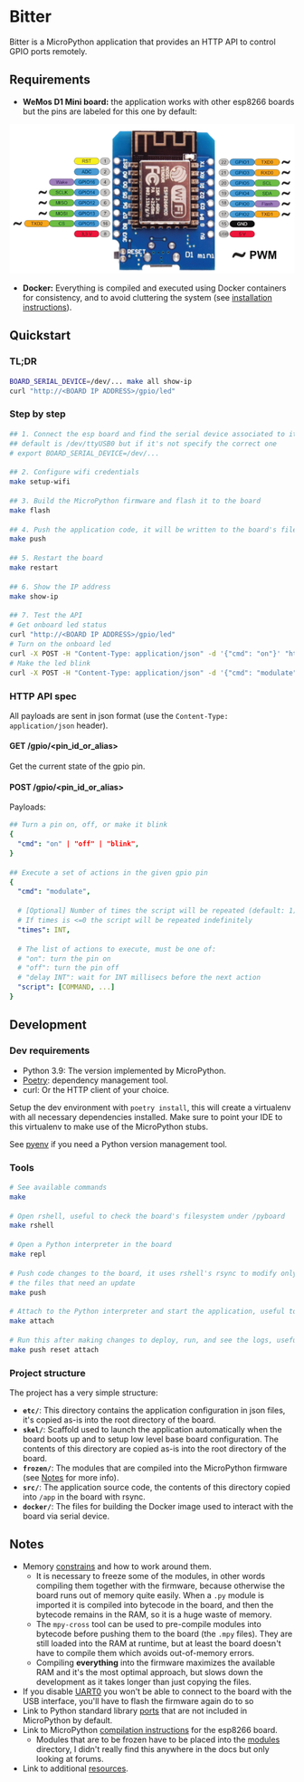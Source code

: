 # Bitter

Bitter is a MicroPython application that provides an HTTP API to control GPIO ports remotely.

## Requirements

- **WeMos D1 Mini board:** the application works with other esp8266 boards but the pins are labeled for this one by default:

![Board pinout](doc/wemosd1.webp)

- **Docker:** Everything is compiled and executed using Docker containers for consistency, and to avoid cluttering the system (see [installation instructions](https://docs.docker.com/get-docker/)).

## Quickstart

### TL;DR

```bash
BOARD_SERIAL_DEVICE=/dev/... make all show-ip
curl "http://<BOARD IP ADDRESS>/gpio/led"
```

### Step by step

```bash
## 1. Connect the esp board and find the serial device associated to it, the
## default is /dev/ttyUSB0 but if it's not specify the correct one
# export BOARD_SERIAL_DEVICE=/dev/...

## 2. Configure wifi credentials
make setup-wifi

## 3. Build the MicroPython firmware and flash it to the board
make flash

## 4. Push the application code, it will be written to the board's filesystem
make push

## 5. Restart the board
make restart

## 6. Show the IP address
make show-ip

## 7. Test the API
# Get onboard led status
curl "http://<BOARD IP ADDRESS>/gpio/led"
# Turn on the onboard led
curl -X POST -H "Content-Type: application/json" -d '{"cmd": "on"}' "http://<BOARD IP ADDRESS>/gpio/led"
# Make the led blink
curl -X POST -H "Content-Type: application/json" -d '{"cmd": "modulate", "times": 10, "script": ["on", "delay 100", "off", "delay 100"]}' "http://<BOARD IP ADDRESS>/gpio/led"
```

### HTTP API spec

All payloads are sent in json format (use the `Content-Type: application/json` header).

#### GET /gpio/<pin_id_or_alias>

Get the current state of the gpio pin.

#### POST /gpio/<pin_id_or_alias>

Payloads:

```yaml
## Turn a pin on, off, or make it blink
{
  "cmd": "on" | "off" | "blink",
}

## Execute a set of actions in the given gpio pin
{
  "cmd": "modulate",

  # [Optional] Number of times the script will be repeated (default: 1)
  # If times is <=0 the script will be repeated indefinitely
  "times": INT,

  # The list of actions to execute, must be one of:
  # "on": turn the pin on
  # "off": turn the pin off
  # "delay INT": wait for INT millisecs before the next action
  "script": [COMMAND, ...]
}
```

## Development

### Dev requirements

- Python 3.9: The version implemented by MicroPython.
- [Poetry](https://python-poetry.org/docs/#installation): dependency management tool.
- curl: Or the HTTP client of your choice.

Setup the dev environment with `poetry install`, this will create a virtualenv with all necessary dependencies installed. Make sure to point your IDE to this virtualenv to make use of the MicroPython stubs.

See [pyenv](https://github.com/pyenv/pyenv) if you need a Python version management tool.

### Tools

```bash
# See available commands
make

# Open rshell, useful to check the board's filesystem under /pyboard
make rshell

# Open a Python interpreter in the board
make repl

# Push code changes to the board, it uses rshell's rsync to modify only
# the files that need an update
make push

# Attach to the Python interpreter and start the application, useful to see logs
make attach

# Run this after making changes to deploy, run, and see the logs, useful for debugging
make push reset attach
```

### Project structure

The project has a very simple structure:

- **`etc/`**: This directory contains the application configuration in json files, it's copied as-is into the root directory of the board.
- **`skel/`**: Scaffold used to launch the application automatically when the board boots up and to setup low level base board configuration. The contents of this directory are copied as-is into the root directory of the board.
- **`frozen/`**: The modules that are compiled into the MicroPython firmware (see [Notes](#notes) for more info).
- **`src/`**: The application source code, the contents of this directory copied into `/app` in the board with rsync.
- **`docker/`**: The files for building the Docker image used to interact with the board via serial device.

## Notes

- Memory [constrains](http://hinch.me.uk/html/reference/constrained.html) and how to work around them.
  - It is necessary to freeze some of the modules, in other words compiling them together with the firmware, because otherwise the board runs out of memory quite easily. When a `.py` module is imported it is compiled into bytecode in the board, and then the bytecode remains in the RAM, so it is a huge waste of memory.
  - The `mpy-cross` tool can be used to pre-compile modules into bytecode before pushing them to the board (the `.mpy` files). They are still loaded into the RAM at runtime, but at least the board doesn't have to compile them which avoids out-of-memory errors.
  - Compiling **everything** into the firmware maximizes the available RAM and it's the most optimal approach, but slows down the development as it takes longer than just copying the files.
- If you disable [UART0](https://docs.micropython.org/en/latest/esp8266/quickref.html#uart-serial-bus) you won't be able to connect to the board with the USB interface, you'll have to flash the firmware again do to so
- Link to Python standard library [ports](https://github.com/micropython/micropython-lib/tree/master/python-stdlib) that are not included in MicroPython by default.
- Link to MicroPython [compilation instructions](https://github.com/micropython/micropython/tree/master/ports/esp8266#build-instructions) for the esp8266 board.
  - Modules that are to be frozen have to be placed into the [modules](https://github.com/micropython/micropython/tree/master/ports/esp8266/modules) directory, I didn't really find this anywhere in the docs but only looking at forums.
- Link to additional [resources](https://github.com/peterhinch/micropython-samples/blob/master/README.md).
